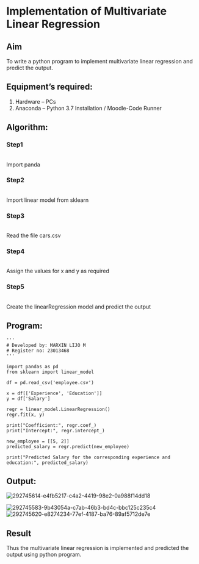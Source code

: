 # Implementation of Multivariate Linear Regression
## Aim
To write a python program to implement multivariate linear regression and predict the output.
## Equipment’s required:
1.	Hardware – PCs
2.	Anaconda – Python 3.7 Installation / Moodle-Code Runner
## Algorithm:
### Step1
<br>
Import panda 

### Step2
<br>Import linear model from sklearn 
### Step3
<br>Read the file cars.csv
### Step4
<br>Assign the values for x and y as required
### Step5
<br> Create the linearRegression model and predict the output
## Program:
```
'''
# Developed by: MARXIN LIJO M
# Register no: 23013468
'''

import pandas as pd
from sklearn import linear_model

df = pd.read_csv('employee.csv')

x = df[['Experience', 'Education']]
y = df['Salary']

regr = linear_model.LinearRegression()
regr.fit(x, y)

print("Coefficient:", regr.coef_)
print("Intercept:", regr.intercept_)

new_employee = [[5, 2]]  
predicted_salary = regr.predict(new_employee)

print("Predicted Salary for the corresponding experience and education:", predicted_salary)
```
## Output:
![292745614-e4fb5217-c4a2-4419-98e2-0a988f14dd18](https://github.com/MARXINLIJO/Multivariate-Linear-Regression/assets/145742540/b11fb817-eba3-4a91-bade-5942e0b48e6d)

![292745583-9b43054a-c7ab-46b3-bd4c-bbc125c235c4](https://github.com/MARXINLIJO/Multivariate-Linear-Regression/assets/145742540/4d0fe543-22b3-4cb4-9bfb-b7096144cf98)
![292745620-e8274234-77ef-4187-ba76-89af5712de7e](https://github.com/MARXINLIJO/Multivariate-Linear-Regression/assets/145742540/d24c1f79-fe99-4d7b-8caf-856caab11bad)

## Result
Thus the multivariate linear regression is implemented and predicted the output using python program.
